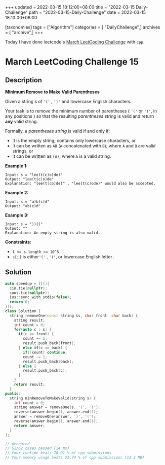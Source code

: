 +++
updated = 2022-03-15 18:12:00+08:00
title = "2022-03-15 Daily-Challenge"
path = "2022-03-15-Daily-Challenge"
date = 2022-03-15 18:10:00+08:00

[taxonomies]
tags = ["Algorithm"]
categories = [ "DailyChallenge",]
archives = [ "archive",]
+++

Today I have done leetcode's [March LeetCoding Challenge](https://leetcode.com/problems/minimum-remove-to-make-valid-parentheses/) with `cpp`.

<!-- more -->

# March LeetCoding Challenge 15

## Description

**Minimum Remove to Make Valid Parentheses**

Given a string s of `'('` , `')'` and lowercase English characters.

Your task is to remove the minimum number of parentheses ( `'('` or `')'`, in any positions ) so that the resulting *parentheses string* is valid and return **any** valid string.

Formally, a *parentheses string* is valid if and only if:

- It is the empty string, contains only lowercase characters, or
- It can be written as `AB` (`A` concatenated with `B`), where `A` and `B` are valid strings, or
- It can be written as `(A)`, where `A` is a valid string.

 

**Example 1:**

```
Input: s = "lee(t(c)o)de)"
Output: "lee(t(c)o)de"
Explanation: "lee(t(co)de)" , "lee(t(c)ode)" would also be accepted.
```

**Example 2:**

```
Input: s = "a)b(c)d"
Output: "ab(c)d"
```

**Example 3:**

```
Input: s = "))(("
Output: ""
Explanation: An empty string is also valid.
```

 

**Constraints:**

- `1 <= s.length <= 10^5`
- `s[i]` is either`'('` , `')'`, or lowercase English letter`.`

## Solution

``` cpp
auto speedup = [](){
  cin.tie(nullptr);
  cout.tie(nullptr);
  ios::sync_with_stdio(false);
  return 0;
}();
class Solution {
  string removeOne(const string &s, char front, char back) {
    string result;
    int count = 0;
    for(auto c : s) {
      if(c == front) {
        count += 1;
        result.push_back(front);
      } else if(c == back) {
        if(!count) continue;
        count -= 1;
        result.push_back(back);
      } else {
        result.push_back(c);
      }
    }
    return result;
  }
public:
  string minRemoveToMakeValid(string s) {
    int count = 0;
    string answer = removeOne(s, '(', ')');
    reverse(answer.begin(), answer.end());
    answer = removeOne(answer, ')', '(');
    reverse(answer.begin(), answer.end());
    return answer;
  }
};

// Accepted
// 62/62 cases passed (24 ms)
// Your runtime beats 78.01 % of cpp submissions
// Your memory usage beats 21.74 % of cpp submissions (12.3 MB)
```
